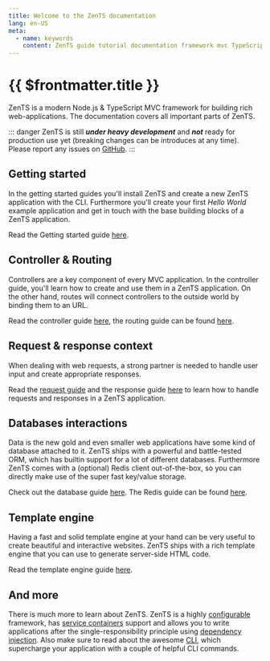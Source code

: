 ```yaml
---
title: Welcome to the ZenTS documentation
lang: en-US
meta:
  - name: keywords
    content: ZenTS guide tutorial documentation framework mvc TypeScript
---
```


# {{ $frontmatter.title }}

ZenTS is a modern Node.js & TypeScript MVC framework for building rich web-applications. The documentation covers all important parts of ZenTS.

::: danger
ZenTS is still **_under heavy development_** and **_not_** ready for production use yet (breaking changes can be introduces at any time). Please report any issues on [GitHub](https://github.com/sahachide/ZenTS/issues).
:::

## Getting started

In the getting started guides you'll install ZenTS and create a new ZenTS application with the CLI. Furthermore you'll create your first _Hello World_ example application and get in touch with the base building blocks of a ZenTS application.

Read the Getting started guide [here](./gettingstarted/installation.md).

## Controller & Routing

Controllers are a key component of every MVC application. In the controller guide, you'll learn how to create and use them in a ZenTS application. On the other hand, routes will connect controllers to the outside world by binding them to an URL.

Read the controller guide [here](./advancedguides/controllers.md), the routing guide can be found [here](./advancedguides/routing.md).

## Request & response context

When dealing with web requests, a strong partner is needed to handle user input and create appropriate responses.

Read the [request guide](./advancedguides/request.md) and the response guide [here](./advancedguides/response.md) to learn how to handle requests and responses in a ZenTS application.

## Databases interactions

Data is the new gold and even smaller web applications have some kind of database attached to it. ZenTS ships with a powerful and battle-tested ORM, which has builtin support for a lot of different databases. Furthermore ZenTS comes with a (optional) Redis client out-of-the-box, so you can directly make use of the super fast key/value storage.

Check out the database guide [here](./advancedguides/database.md). The Redis guide can be found [here](./advancedguides/redis.md).

## Template engine

Having a fast and solid template engine at your hand can be very useful to create beautiful and interactive websites. ZenTS ships with a rich template engine that you can use to generate server-side HTML code.

Read the template engine guide [here](./advancedguides/templates.md).

## And more

There is much more to learn about ZenTS. ZenTS is a highly [configurable](./configuration.md) framework, has [service containers](./advancedguides/services.md) support and allows you to write applications after the single-responsibility principle using [dependency injection](./advancedguides/dependency_injection.md). Also make sure to read about the awesome [CLI](./cli.md), which supercharge your application with a couple of helpful CLI commands.
